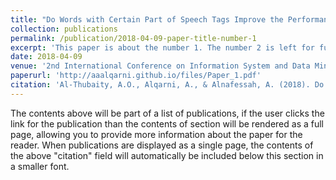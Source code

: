 ```yaml
---
title: "Do Words with Certain Part of Speech Tags Improve the Performance of Arabic Text Classification?"
collection: publications
permalink: /publication/2018-04-09-paper-title-number-1
excerpt: 'This paper is about the number 1. The number 2 is left for future work.'
date: 2018-04-09
venue: '2nd International Conference on Information System and Data Mining (ICISDM ’18)'
paperurl: 'http://aaalqarni.github.io/files/Paper_1.pdf'
citation: 'Al-Thubaity, A.O., Alqarni, A., & Alnafessah, A. (2018). Do Words with Certain Part of Speech Tags Improve the Performance of Arabic Text Classification? International Conference on Information System and Data Mining..'
---
```



The contents above will be part of a list of publications, if the user clicks the link for the publication than the contents of section will be rendered as a full page, allowing you to provide more information about the paper for the reader. When publications are displayed as a single page, the contents of the above "citation" field will automatically be included below this section in a smaller font.

